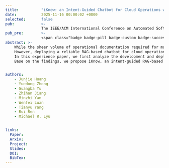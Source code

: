 ```yaml
---
title:          "iKnow: an Intent-Guided Chatbot for Cloud Operations with Retrieval-Augmented Generation"
date:           2025-11-16 00:00:02 +0800
selected:       false
pub:            >-
                The IEEE/ACM International Conference on Automated Software Engineering, Seoul, South Korea, Nov 2025.
pub_pre:        >-
                <span class="badge badge-pill badge-custom badge-success">ASE'25</span>
abstract: >-
    While the sheer volume of operational documentation required for managing complex cloud services hinders efficient knowledge acquisition, Retrieval-Augmented Generation (RAG) offers a streamlined solution by retrieving relevant knowledge to generate concise, referenced answers.
    However, deploying a reliable RAG-based chatbot for cloud operation remains a challenge.
    In this experience paper, we first analyze the development and deployment of RAG-based chatbots for operational question answering (OpsQA) at a large-scale cloud vendor.
    Base on the findings, we propose iKnow, an intent-guided RAG-based chatbot that integrates intent detection, query rewriting tailored to each intent, and missing knowledge detection to enhance answer quality.


authors:
    - Junjie Huang
    - Yuedong Zhong
    - Guangba Yu
    - Zhihan Jiang
    - Minzhi Yan
    - Wenfei Luan
    - Tianyu Yang
    - Rui Ren
    - Michael R. Lyu


links:
  Paper:
  Arxiv:
  Project:
  Slides:
  DOI:
  BibTex:
---
```

